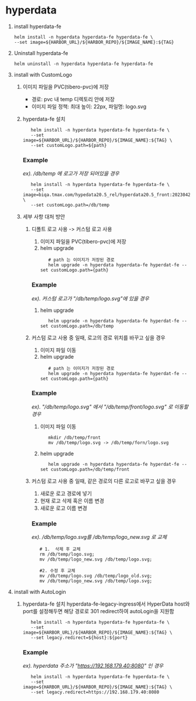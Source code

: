 # hyperdata

1. install hyperdata-fe

   ```shell
   helm install -n hyperdata hyperdata-fe hyperdata-fe \
   --set image=${HARBOR_URL}/${HARBOR_REPO}/${IMAGE_NAME}:${TAG}
   ```

2. Uninstall hyperdata-fe
   ```shell
   helm uninstall -n hyperdata hyperdata-fe hyperdata-fe
   ```
3. install with CustomLogo

   1. 이미지 파일을 PVC(tibero-pvc)에 저장
      - 경로: pvc 내 temp 디렉토리 안에 저장
      - 이미지 파일 정책: 최대 높이: 22px, 파일명: logo.svg
   2. hyperdata-fe 설치

      ```shell
         helm install -n hyperdata hyperdata-fe hyperdata-fe \
         --set image=${HARBOR_URL}/${HARBOR_REPO}/${IMAGE_NAME}:${TAG} \
         --set customLogo.path=${path}
      ```

      ### Example

      _ex). /db/temp 에 로고가 저장 되어있을 경우_

      ```shell
         helm install -n hyperdata hyperdata-fe hyperdata-fe \
         --set image=biqa.tmax.com/hypedata20.5_rel/hyperdata20.5_front:20230427_591a1f45 \
         --set customLogo.path=/db/temp
      ```

   3. 세부 사항 대처 방안

      1. 디폴트 로고 사용 -> 커스텀 로고 사용
         1. 이미지 파일을 PVC(tibero-pvc)에 저장
         2. helm upgrade
            ```shell
               # path 는 이미지가 저장된 경로
               helm upgrade -n hyperdata hyperdata-fe hyperdat-fe --set customLogo.path={path}
            ```
         ### Example
         _ex). 커스텀 로고가 "/db/temp/logo.svg"에 있을 경우_
         1. helm upgrade
            ```shell
               helm upgrade -n hyperdata hyperdata-fe hyperdat-fe --set customLogo.path=/db/temp
            ```
      2. 커스텀 로고 사용 중 일때, 로고의 경로 위치를 바꾸고 싶을 경우
         1. 이미지 파일 이동
         2. helm upgrade
            ```shell
               # path 는 이미지가 저장된 경로
               helm upgrade -n hyperdata hyperdata-fe hyperdat-fe --set customLogo.path={path}
            ```
         ### Example
         _ex). "/db/temp/logo.svg" 에서 "/db/temp/front/logo.svg" 로 이동할 경우_
         1. 이미지 파일 이동
            ```shell
               mkdir /db/temp/front
               mv /db/temp/logo.svg -> /db/temp/forn/logo.svg
            ```
         2. helm upgrade
            ```shell
               helm upgrade -n hyperdata hyperdata-fe hyperdat-fe --set customLogo.path=/db/temp/front
            ```
      3. 커스텀 로고 사용 중 일때, 같은 경로의 다른 로고로 바꾸고 싶을 경우

         1. 새로운 로고 경로에 넣기
         2. 현재 로고 삭제 혹은 이름 변경
         3. 새로운 로고 이름 변경

         ### Example

         _ex). /db/temp/logo.svg를 /db/temp/logo_new.svg 로 교체_

         ```shell
            # 1.  삭제 후 교체
            rm /db/temp/logo.svg;
            mv /db/temp/logo_new.svg /db/temp/logo.svg;

            #2. 수정 후 교체
            mv /db/temp/logo.svg /db/temp/logo_old.svg;
            mv /db/temp/logo_new.svg /db/temp/logo.svg;
         ```
4. install with AutoLogin
   1. hyperdata-fe 설치
      hyperdata-fe-legacy-ingress에서 HyperData host와 port를 설정해두면 해당 경로로 301 redirect하여 autoLogin을 지원함
      ```shell
         helm install -n hyperdata hyperdata-fe hyperdata-fe \
         --set image=${HARBOR_URL}/${HARBOR_REPO}/${IMAGE_NAME}:${TAG} \
         --set legacy.redirect=${host}:${port}
      ```
         ### Example
         _ex). hyperdata 주소가 "https://192.168.179.40:8080" 인 경우_
      ```shell
         helm install -n hyperdata hyperdata-fe hyperdata-fe \
         --set image=${HARBOR_URL}/${HARBOR_REPO}/${IMAGE_NAME}:${TAG} \
         --set legacy.redirect=https://192.168.179.40:8080
      ```
